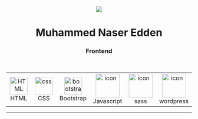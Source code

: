 <br/>
<p align="center">
	<a href="https://github.com/Bouaskaoun">
		<img src="https://readme-typing-svg.herokuapp.com?lines=Full+Stack+Web+Developer&center=true&width=380&height=45">
	</a>
</p>
<h1 align="center"> Muhammed Naser Edden </h1>



<table align="center">
  <tr>
  <h3 align="center">Frontend</h3>
  <td align="center"  width="96">
	<img src="https://skillicons.dev/icons?i=html" width="48" height="48" alt="HTML" />
      <br>HTML
    </td>
    <td align="center" width="96">
	<img src="https://skillicons.dev/icons?i=css" width="48" height="48" alt="css" />
      <br>CSS
    </td>
    <td align="center"  width="96">
	<img src="https://skillicons.dev/icons?i=bootstrap" width="48" height="48" alt="bootstrap" />
      <br>Bootstrap
    </td>
    <td align="center" width="96">
        <img src="https://techstack-generator.vercel.app/js-icon.svg" alt="icon" width="65" height="65" />
      <br>Javascript
    </td>
     <td align="center" width="96">
        <img src="https://techstack-generator.vercel.app/sass-icon.svg" alt="icon" width="65" height="65" />
      <br>sass
    </td>
    <td align="center" width="96">
        <img src="https://techstack-generator.vercel.app/wordpress-icon.svg" alt="icon" width="65" height="65" />
      <br>wordpress
    </td>
    </td>
    <br/>
  </tr>
 
</table>

<hr/>



